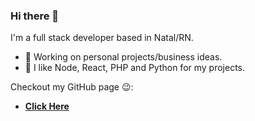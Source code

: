 ### Hi there 👋

<!--
**juniordnts/juniordnts** is a ✨ _special_ ✨ repository because its `README.md` (this file) appears on your GitHub profile.
-->

I'm a full stack developer based in Natal/RN.

- 🔭 Working on personal projects/business ideas.
- 🐚 I like Node, React, PHP and Python for my projects.


Checkout my GitHub page 😉:

- [**Click Here**][githubpage] 

[githubpage]: https://juniordnts.github.io/
